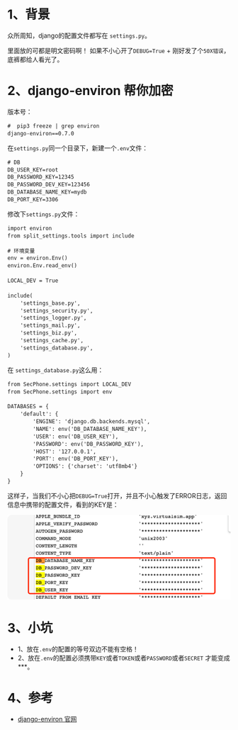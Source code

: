 # 1、背景
众所周知，django的配置文件都写在 `settings.py`。

里面放的可都是明文密码啊！ 如果不小心开了`DEBUG=True` + 刚好发了个`50X错误`，底裤都给人看光了。

# 2、django-environ 帮你加密
版本号：
```dtd
#  pip3 freeze | grep environ             
django-environ==0.7.0
```
在`settings.py`同一个目录下，新建一个`.env`文件：
```dtd
# DB
DB_USER_KEY=root
DB_PASSWORD_KEY=12345
DB_PASSWORD_DEV_KEY=123456
DB_DATABASE_NAME_KEY=mydb
DB_PORT_KEY=3306
```

修改下`settings.py`文件：
```dtd
import environ
from split_settings.tools import include

# 环境变量
env = environ.Env()
environ.Env.read_env()

LOCAL_DEV = True

include(
    'settings_base.py',
    'settings_security.py',
    'settings_logger.py',
    'settings_mail.py',
    'settings_biz.py',
    'settings_cache.py',
    'settings_database.py',
)
```
在 `settings_database.py`这么用：
```dtd
from SecPhone.settings import LOCAL_DEV
from SecPhone.settings import env

DATABASES = {
    'default': {
        'ENGINE': 'django.db.backends.mysql',
        'NAME': env('DB_DATABASE_NAME_KEY'),
        'USER': env('DB_USER_KEY'),
        'PASSWORD': env('DB_PASSWORD_KEY'),
        'HOST': '127.0.0.1',
        'PORT': env('DB_PORT_KEY'),
        'OPTIONS': {'charset': 'utf8mb4'}
    }
}
```

这样子，当我们不小心把`DEBUG=True`打开，并且不小心触发了ERROR日志，返回信息中携带的配置文件，看到的KEY是：

![](.django配置保密最佳实践_images/82bfce5f.png)

# 3、小坑
* 1、放在`.env`的配置的等号双边不能有空格！
* 2、放在`.env`的配置必须携带`KEY`或者`TOKEN`或者`PASSWORD`或者`SECRET` 才能变成***。

# 4、参考
* [django-environ 官网](https://django-environ.readthedocs.io/en/latest/getting-started.html)
